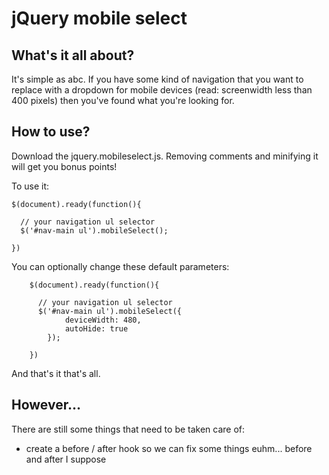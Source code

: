 jQuery mobile select
====================

What's it all about?
--------------------

It's simple as abc. If you have some kind of navigation that you want to replace with 
a dropdown for mobile devices (read: screenwidth less than 400 pixels) then you've 
found what you're looking for.

How to use?
-----------

Download the jquery.mobileselect.js. Removing comments and minifying it will get you bonus points!

To use it:

    $(document).ready(function(){
  
      // your navigation ul selector
      $('#nav-main ul').mobileSelect();
  
    })

You can optionally change these default parameters:

		$(document).ready(function(){

		  // your navigation ul selector
		  $('#nav-main ul').mobileSelect({
				deviceWidth: 480,
				autoHide: true	
			});
			
		})

And that's it that's all.

However...
----------

There are still some things that need to be taken care of:

*  create a before / after hook so we can fix some things euhm... before and after I suppose